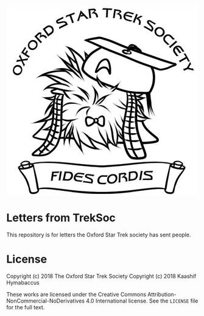 ![logo](/treksoclogo.png)
# Letters from TrekSoc

This repository is for letters the Oxford Star Trek society has sent
people.

# License

Copyright (c) 2018 The Oxford Star Trek Society
Copyright (c) 2018 Kaashif Hymabaccus

These works are licensed under the Creative Commons
Attribution-NonCommercial-NoDerivatives 4.0 International license. See
the `LICENSE` file for the full text.
